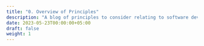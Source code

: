 ```yaml
---
title: "0. Overview of Principles"
description: "A blog of principles to consider relating to software development."
date: 2023-05-23T00:00:00+05:00
draft: false
weight: 1
---
```


